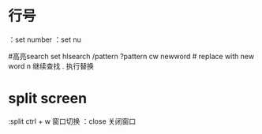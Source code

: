 
# 行号
：set number
：set nu 


#高亮search
set hlsearch
/pattern
?pattern
cw newword # replace with new word 
n 继续查找
. 执行替换



# split screen
:split
ctrl + w 窗口切换
：close 关闭窗口



